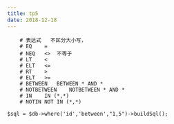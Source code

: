 ```yaml
---
title: tp5
date: 2018-12-18
---
```


```mysql
    # 表达式   不区分大小写，
    # EQ    =
    # NEQ   <>	不等于
    # LT    <
    # ELT   <=
    # RT    >
    # ELT   >=
    # BETWEEN   BETWEEN * AND *
    # NOTBETWEEN    NOTBETWEEN * AND *
    # IN    IN (*,*)
    # NOTIN NOT IN (*,*)
```
`$sql = $db->where('id','between',"1,5")->buildSql();`

